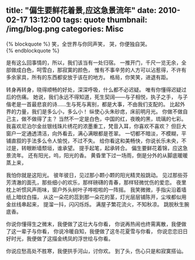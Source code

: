 title: "偏生要鲜花着景,应这急景流年"
date: 2010-02-17 13:12:00
tags: quote
thumbnail: /img/blog.png
categories: Misc
---

{% blockquote %}
笑，全世界与你同声笑， 
哭，你便独自哭。  
{% endblockquote %}

是有这么回事情的，所以，我们该当有一处归宿。 
一推开门，千尺一览无余，全部做成白色，呵雪白，那寂寞的颜色， 
惟有不事辛劳的人方可以沾惹得，不许有多余家具，所有的东西都安放于该在的地方。 
格局，你笑笑，进退有距。

<!--more-->

转身再转身，晓得顺畅的好处，深深呼吸，什么都不必迟疑。 
唯有你懂得迟疑过后的伤痛。 
她说，我们永远不得知道，死生契阔——与子相悦，执子之手， 
与子偕老是一首最悲哀的诗……生与死与离别，都是大事，不由我们支配的。 
比起外界的力量，我们是多么小，多么小！ 
纵使心头朱砂痣，床前明月光。 
你做不做自己主，做不做得了主？ 
当然不一定是白色，中国的红，夜晚的黑，琉璃的七彩。 
我喜欢尼泊尔金丝银线珠片绣花的浓墨重工，梵音入耳，你喜欢不喜欢？ 
但巨大窗户一定通透清洁，向外看去，满心满眼都是苍翠。 
一切都不暗淡，不模糊，平铺直叙的手法多么令人愉悦，不过不失。 
给你看这和美畅快，你说长乐未央，不过是，转眼断墙颓垣，谁承望。 
提手起笔，起承转合。 
偏生要鲜花着锦，应这急景流年。 
还有阳光，呜，阳光的香。 
黄昏里下过一场雨，倒是分外的从脚底暖暖蒸上来， 

我怕你就是这阳光。 
彼年彼日，见过那小颗小颗的阳光精灵般跳动。 
见过那些芬芳清澈的面孔，那些细小的欢乐，那样磅礴的青春，那样轻微忧伤的爱恋。 
夜里枕上听惯风声雨味，窗户外头树叶子哗啦啦的一阵摇。 
我笑微微，手指尖沿着墙纸上暗纹白描， 
从这一朵花的蕊到那一朵花的茎，灯光层层铺陈开，尘埃都似用金丝线串起来， 
提溜一抖，闪闪烁烁。 
满屋子繁花流火，不知秋凉。 
跳脱秋生腕底香。 

你说你懂得生之微末，我便做了这壮大与你看， 
你说再热闹也终需离散，我便做了这一辈子与你看， 
你说冷暖自知，我便做了这冬花夏雪与你看， 
你说恋恋旧日好时光，我便做了这描金绣凤的浮世绘与你看。 

你说应愁高处不胜寒，我便拱手河山，讨你欢。 
到了头，伤心只是和寂寞搭讪。 